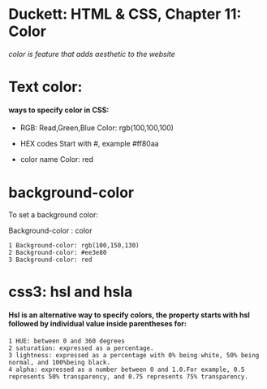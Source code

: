 # Duckett: HTML & CSS, Chapter 11: Color
*color is feature that adds aesthetic to the website*

# Text color:
#### ways to specify color in CSS:
- RGB: Read,Green,Blue
	Color: rgb(100,100,100)
  
- HEX codes
	Start with #, example #ff80aa
  
-  color name
	Color: red
  
# background-color
To set a background color:

Background-color : color

	1 Background-color: rgb(100,150,130)
	2 Background-color: #ee3e80
	3 Background-color: red

# css3: hsl and hsla

#### Hsl is an alternative way to specify colors, the property starts with hsl followed by individual value inside parentheses for:
	1 HUE: between 0 and 360 degrees
	2 saturation: expressed as a percentage.
	3 lightness: expressed as a percentage with 0% being white, 50% being normal, and 100%being black.
	4 alpha: expressed as a number between 0 and 1.0.For example, 0.5 represents 50% transparency, and 0.75 represents 75% transparency.
